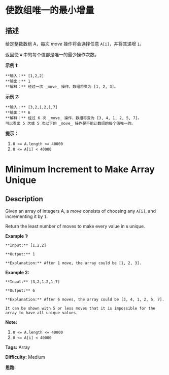 # 使数组唯一的最小增量

## 描述

给定整数数组 A，每次 _move_ 操作将会选择任意 `A[i]`，并将其递增 `1`。

返回使 `A` 中的每个值都是唯一的最少操作次数。

**示例 1:**

    
    
    **输入：** [1,2,2]
    **输出：** 1
    **解释：** 经过一次 _move_ 操作，数组将变为 [1, 2, 3]。

**示例 2:**

    
    
    **输入：** [3,2,1,2,1,7]
    **输出：** 6
    **解释：** 经过 6 次 _move_ 操作，数组将变为 [3, 4, 1, 2, 5, 7]。
    可以看出 5 次或 5 次以下的 _move_ 操作是不能让数组的每个值唯一的。
    

**提示：**

  1. `0 <= A.length <= 40000`
  2. `0 <= A[i] < 40000`



# Minimum Increment to Make Array Unique

## Description



Given an array of integers A, a _move_ consists of choosing any `A[i]`, and incrementing it by `1`.

Return the least number of moves to make every value in `A` unique.



**Example 1:**

    
    
    **Input:** [1,2,2]
    **Output:** 1
    **Explanation:** After 1 move, the array could be [1, 2, 3].
    

**Example 2:**

    
    
    **Input:** [3,2,1,2,1,7]
    **Output:** 6
    **Explanation:** After 6 moves, the array could be [3, 4, 1, 2, 5, 7].
    It can be shown with 5 or less moves that it is impossible for the array to have all unique values.
    



**Note:**

  1. `0 <= A.length <= 40000`
  2. `0 <= A[i] < 40000`




**Tags:** Array

**Difficulty:** Medium

**思路:**
